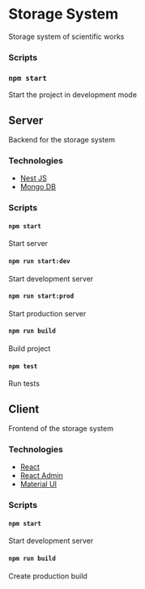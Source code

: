# Storage System

Storage system of scientific works

### Scripts

### `npm start`

Start the project in development mode

## Server

Backend for the storage system

### Technologies

- [Nest JS](https://nestjs.com)
- [Mongo DB](https://www.mongodb.com)

### Scripts

#### `npm start`

Start server

#### `npm run start:dev`

Start development server

#### `npm run start:prod`

Start production server

#### `npm run build`

Build project

#### `npm test`

Run tests

## Client

Frontend of the storage system

### Technologies

- [React](https://reactjs.org)
- [React Admin](https://marmelab.com/react-admin)
- [Material UI](https://material-ui.com)

### Scripts

#### `npm start`

Start development server

#### `npm run build`

Create production build
